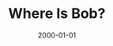 ---
title: "Where Is Bob?"
date: 2000-01-01
description: "This site was launched at whereisbob.com and began as a project for Web Business Engineering. It was an online game that allowed visitors to hunt around a map for this character named Bob. If they sign up for membership, they were able to earn points, keep statistics, and store the clues they picked up during the search."
technologies: ["ASP", "Microsoft Access"]
featured_image: "/images/screen_bob.jpg"
---